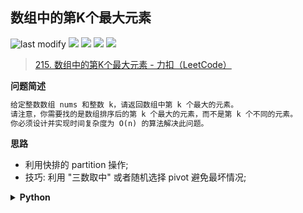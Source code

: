 ## 数组中的第K个最大元素
<!--START_SECTION:badge-->

![last modify](https://img.shields.io/static/v1?label=last%20modify&message=2023-06-30%2004%3A15%3A55&color=yellowgreen&style=flat-square)
[![](https://img.shields.io/static/v1?label=&message=%E4%B8%AD%E7%AD%89&color=yellow&style=flat-square)](../../../README.md#中等)
[![](https://img.shields.io/static/v1?label=&message=LeetCode&color=green&style=flat-square)](../../../README.md#leetcode)
[![](https://img.shields.io/static/v1?label=&message=%E6%8E%92%E5%BA%8F&color=blue&style=flat-square)](../../../README.md#排序)
[![](https://img.shields.io/static/v1?label=&message=LeetCode%20Hot%20100&color=blue&style=flat-square)](../../../README.md#leetcode-hot-100)

<!--END_SECTION:badge-->
<!--START_SECTION:badge-->
<!--END_SECTION:badge-->
<!--info
tags: [排序, lc100]
source: LeetCode
level: 中等
number: '0215'
name: 数组中的第K个最大元素
companies: []
-->

> [215. 数组中的第K个最大元素 - 力扣（LeetCode）](https://leetcode.cn/problems/kth-largest-element-in-an-array/?favorite=2cktkvj)

<summary><b>问题简述</b></summary>

```txt
给定整数数组 nums 和整数 k，请返回数组中第 k 个最大的元素。
请注意，你需要找的是数组排序后的第 k 个最大的元素，而不是第 k 个不同的元素。
你必须设计并实现时间复杂度为 O(n) 的算法解决此问题。
```

<!-- 
<details><summary><b>详细描述</b></summary>

```txt
```

</details>
-->

<!-- <div align="center"><img src="../../../_assets/xxx.png" height="300" /></div> -->

<summary><b>思路</b></summary>

- 利用快排的 partition 操作;
- 技巧: 利用 "三数取中" 或者随机选择 pivot 避免最坏情况;

<details><summary><b>Python</b></summary>

```python
class Solution:
    def findKthLargest(self, nums: List[int], k: int) -> int:
        
        def reset(l, r):

            # 三数取中
            # m = (l + r) // 2
            # if nums[l] < nums[m] < nums[r] or nums[r] < nums[m] < nums[l]:
            #     nums[m], nums[l] = nums[l], nums[m]
            # elif nums[l] < nums[r] < nums[m] or nums[m] < nums[r] < nums[l]:
            #     nums[r], nums[l] = nums[l], nums[r]
            
            # 随机
            i = random.randint(l, r)
            nums[l], nums[i] = nums[i], nums[l]

        def dfs(lo, hi):
            if lo >= hi: return

            reset(lo, hi - 1)  # 加速, 避免最坏情况
            p = nums[lo]
            l, r = lo, hi - 1
            while l < r:
                while l < r and nums[r] <= p: r -= 1
                while l < r and nums[l] >= p: l += 1
                nums[l], nums[r] = nums[r], nums[l]
            nums[l], nums[lo] = nums[lo], nums[l]

            if l > k - 1: dfs(lo, l)
            if l < k - 1: dfs(l + 1, hi)
        
        dfs(0, len(nums))
        return nums[k - 1]
```

</details>

<!-- 
<summary><b>相关问题</b></summary>

-->
